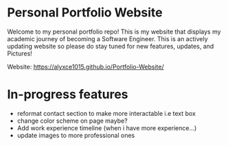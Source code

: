 # Personal Portfolio Website

Welcome to my personal portfolio repo! This is my website that displays my academic journey
of becoming a Software Engineer. This is an actively updating website so please do stay tuned for new
features, updates, and Pictures!

Website: https://alyxce1015.github.io/Portfolio-Website/
# In-progress features

* reformat contact section to make more interactable i.e text box
* change color scheme on page maybe?
* Add work experience timeline (when i have more experience...)
* update images to more professional ones
